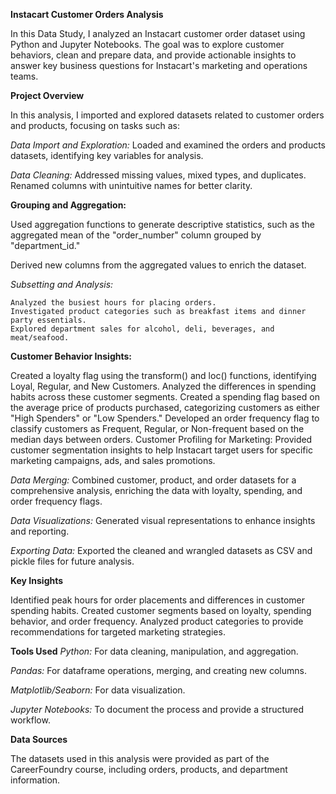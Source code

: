 **Instacart Customer Orders Analysis**

In this Data Study, I analyzed an Instacart customer order dataset using Python and Jupyter Notebooks. The goal was to explore customer behaviors, clean and prepare data, and provide actionable insights to answer key business questions for Instacart's marketing and operations teams.

**Project Overview**

In this analysis, I imported and explored datasets related to customer orders and products, focusing on tasks such as:

*Data Import and Exploration:* Loaded and examined the orders and products datasets, identifying key variables for analysis.


*Data Cleaning:* Addressed missing values, mixed types, and duplicates. Renamed columns with unintuitive names for better clarity.

**Grouping and Aggregation:**

  Used aggregation functions to generate descriptive statistics, such as the aggregated mean of the "order_number" column grouped by "department_id."

  Derived new columns from the aggregated values to enrich the dataset.

  *Subsetting and Analysis:*
   
    Analyzed the busiest hours for placing orders.
    Investigated product categories such as breakfast items and dinner party essentials.
    Explored department sales for alcohol, deli, beverages, and meat/seafood.
    
**Customer Behavior Insights:**

  Created a loyalty flag using the transform() and loc() functions, identifying Loyal, Regular, and New Customers.
  Analyzed the differences in spending habits across these customer segments.
  Created a spending flag based on the average price of products purchased, categorizing customers as either "High Spenders" or "Low Spenders."
  Developed an order frequency flag to classify customers as Frequent, Regular, or Non-frequent based on the median days between orders.
  Customer Profiling for Marketing:
  Provided customer segmentation insights to help Instacart target users for specific marketing campaigns, ads, and sales promotions.

  *Data Merging:* Combined customer, product, and order datasets for a comprehensive analysis, enriching the data with loyalty, spending, and order frequency flags.

  *Data Visualizations:* Generated visual representations to enhance insights and reporting.

  *Exporting Data:* Exported the cleaned and wrangled datasets as CSV and pickle files for future analysis.

**Key Insights**

  Identified peak hours for order placements and differences in customer spending habits.
  Created customer segments based on loyalty, spending behavior, and order frequency.
  Analyzed product categories to provide recommendations for targeted marketing strategies.

**Tools Used**
  *Python:* For data cleaning, manipulation, and aggregation.
  
  *Pandas:* For dataframe operations, merging, and creating new columns.
  
  *Matplotlib/Seaborn:* For data visualization.
  
  *Jupyter Notebooks:* To document the process and provide a structured workflow.

**Data Sources**

  The datasets used in this analysis were provided as part of the CareerFoundry course, including orders, products, and department information.
